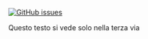 <a href="https://github.com/PorfirioTramontana/CalendarTest/issues"><img alt="GitHub issues" src="https://img.shields.io/github/issues/PorfirioTramontana/CalendarTest"></a>

Questo testo si vede solo nella terza via
